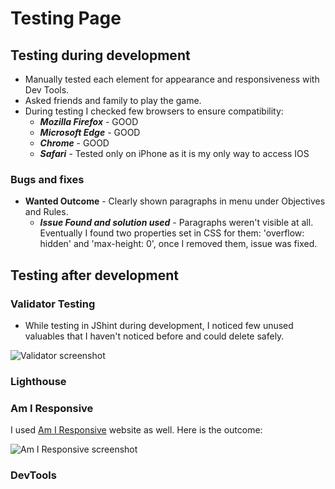 # Testing Page

## **Testing during development**

* Manually tested each element for appearance and responsiveness with Dev Tools.
* Asked friends and family to play the game.
* During testing I checked few browsers to ensure compatibility:
  * ***Mozilla Firefox*** - GOOD
  * ***Microsoft Edge*** - GOOD
  * ***Chrome*** - GOOD
  * ***Safari*** - Tested only on iPhone as it is my only way to access IOS

### **Bugs and fixes**

* **Wanted Outcome** - Clearly shown paragraphs in menu under Objectives and Rules.
  * ***Issue Found and solution used*** - Paragraphs weren't visible at all. Eventually I found two properties set in CSS for them: 'overflow: hidden' and 'max-height: 0', once I removed them, issue was fixed.

## **Testing after development**

### **Validator Testing**

* While testing in JShint during development, I noticed few unused valuables that I haven't noticed before and could delete safely.

![Validator screenshot]()

### **Lighthouse**

### **Am I Responsive**

I used [Am I Responsive](https://amiresponsive.co.uk/) website as well. Here is the outcome:

![Am I Responsive screenshot]()

### **DevTools**
